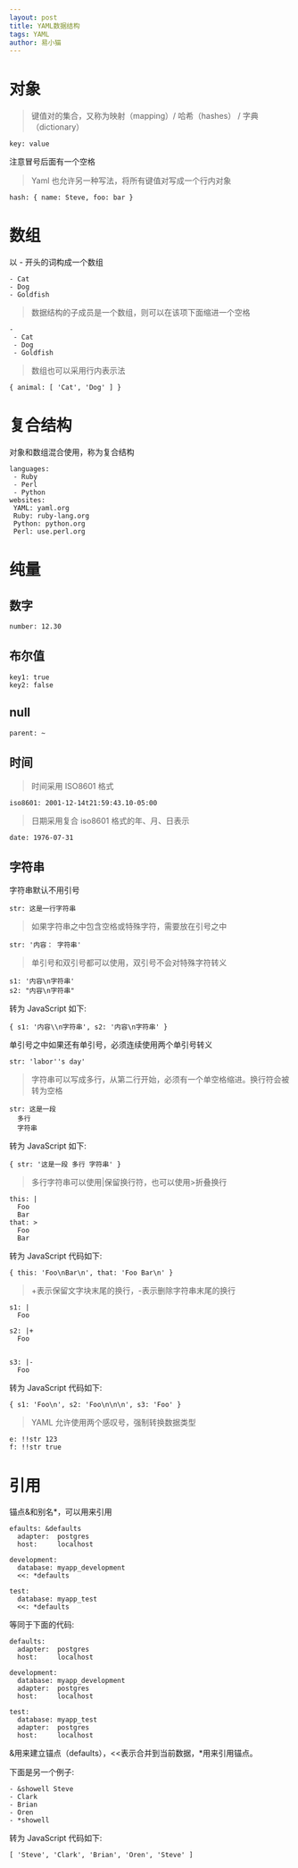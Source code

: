 ```yaml
---
layout: post
title: YAML数据结构
tags: YAML
author: 易小猫
---
```

# 对象
> 键值对的集合，又称为映射（mapping）/ 哈希（hashes） / 字典（dictionary）
```
key: value
```
注意冒号后面有一个空格
> Yaml 也允许另一种写法，将所有键值对写成一个行内对象

```
hash: { name: Steve, foo: bar } 
```

# 数组
以 \- 开头的词构成一个数组

<!--description-->

```
- Cat
- Dog
- Goldfish
```
> 数据结构的子成员是一个数组，则可以在该项下面缩进一个空格

```
-
 - Cat
 - Dog
 - Goldfish
```
> 数组也可以采用行内表示法

```
{ animal: [ 'Cat', 'Dog' ] }
```


# 复合结构
对象和数组混合使用，称为复合结构

```
languages:
 - Ruby
 - Perl
 - Python 
websites:
 YAML: yaml.org 
 Ruby: ruby-lang.org 
 Python: python.org 
 Perl: use.perl.org 
```

# 纯量

## 数字

```
number: 12.30
```

## 布尔值

```
key1: true
key2: false
```

## null

```
parent: ~ 
```

## 时间

> 时间采用 ISO8601 格式

```
iso8601: 2001-12-14t21:59:43.10-05:00 
```
> 日期采用复合 iso8601 格式的年、月、日表示

```
date: 1976-07-31
```

## 字符串

字符串默认不用引号

```
str: 这是一行字符串
```
> 如果字符串之中包含空格或特殊字符，需要放在引号之中

```
str: '内容： 字符串'
```
> 单引号和双引号都可以使用，双引号不会对特殊字符转义

```
s1: '内容\n字符串'
s2: "内容\n字符串"
```
转为 JavaScript 如下:

```
{ s1: '内容\\n字符串', s2: '内容\n字符串' }
```
单引号之中如果还有单引号，必须连续使用两个单引号转义

```
str: 'labor''s day' 
```
> 字符串可以写成多行，从第二行开始，必须有一个单空格缩进。换行符会被转为空格

```
str: 这是一段
  多行
  字符串
```
转为 JavaScript 如下:

```
{ str: '这是一段 多行 字符串' }
```
> 多行字符串可以使用|保留换行符，也可以使用>折叠换行

```
this: |
  Foo
  Bar
that: >
  Foo
  Bar
```
转为 JavaScript 代码如下:

```
{ this: 'Foo\nBar\n', that: 'Foo Bar\n' }
```
> +表示保留文字块末尾的换行，-表示删除字符串末尾的换行

```
s1: |
  Foo

s2: |+
  Foo


s3: |-
  Foo
```
转为 JavaScript 代码如下:

```
{ s1: 'Foo\n', s2: 'Foo\n\n\n', s3: 'Foo' }
```
> YAML 允许使用两个感叹号，强制转换数据类型

```
e: !!str 123
f: !!str true
```
# 引用

锚点&和别名\*，可以用来引用

```
efaults: &defaults
  adapter:  postgres
  host:     localhost

development:
  database: myapp_development
  <<: *defaults

test:
  database: myapp_test
  <<: *defaults
```
等同于下面的代码:

```
defaults:
  adapter:  postgres
  host:     localhost

development:
  database: myapp_development
  adapter:  postgres
  host:     localhost

test:
  database: myapp_test
  adapter:  postgres
  host:     localhost
```
&用来建立锚点（defaults），<<表示合并到当前数据，*用来引用锚点。

下面是另一个例子:
```
- &showell Steve 
- Clark 
- Brian 
- Oren 
- *showell 
```
转为 JavaScript 代码如下:
```
[ 'Steve', 'Clark', 'Brian', 'Oren', 'Steve' ]
```